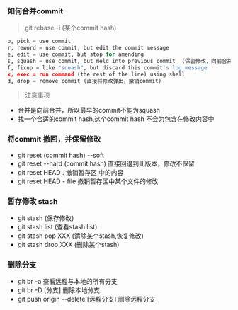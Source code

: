 ### 如何合并commit

> git rebase -i (某个commit hash)

```python
p, pick = use commit
r, reword = use commit, but edit the commit message
e, edit = use commit, but stop for amending
s, squash = use commit, but meld into previous commit  (保留修改，向前合并commit)
f, fixup = like "squash", but discard this commit's log message
x, exec = run command (the rest of the line) using shell
d, drop = remove commit (直接将修改弹出，撤销commit)
```

> 注意事项

- 合并是向前合并，所以最早的commit不能为squash
- 找一个合适的commit hash,这个commit hash 不会为包含在修改内容中


### 将commit 撤回，并保留修改

- git reset (commit hash) --soft
- git reset --hard (commit hash) 直接回退到此版本，修改不保留
- git reset HEAD .       撤销暂存区 中的内容
- git reset HEAD - file  撤销暂存区中某个文件的修改

### 暂存修改 stash

- git stash  (保存修改)
- git stash list (查看stash list)
- git stash pop XXX (清除某个stash,恢复修改)
- git stash drop XXX (删除某个stash)

### 删除分支

- git br -a 查看远程与本地的所有分支
- git br -D [分支] 删除本地分支
- git push origin --delete [远程分支]  删除远程分支 
